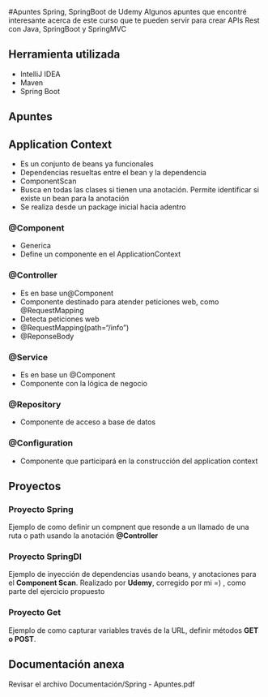 #Apuntes Spring, SpringBoot de Udemy
 Algunos apuntes que encontré interesante acerca de este curso que te pueden servir para crear APIs Rest con Java, SpringBoot y SpringMVC
 
## Herramienta utilizada
* IntelliJ IDEA
* Maven
* Spring Boot

## Apuntes 
## Application Context
* Es un conjunto de beans ya funcionales
* Dependencias resueltas entre el bean y la dependencia
* ComponentScan
* Busca en todas las clases si tienen una anotación. Permite identificar si existe un bean para la anotación
* Se realiza desde un package inicial hacia adentro
 
### @Component
* Generica
* Define un componente en el ApplicationContext
### @Controller
* Es en base un@Component
* Componente destinado para atender peticiones web, como @RequestMapping
* Detecta peticiones web
* @RequestMapping(path=“/info”)
* @ReponseBody

### @Service
* Es en base un @Component
* Componente con la lógica de negocio

### @Repository
* Componente de acceso a base de datos

### @Configuration
* Componente que participará en la construcción del application context

## Proyectos
### Proyecto Spring
Ejemplo de como definir un compnent que resonde a un llamado de una ruta o path usando la anotación **@Controller**

### Proyecto SpringDI
Ejemplo de inyección de dependencias usando beans, y anotaciones para el **Component Scan**. Realizado por **Udemy**, corregido por mi =) , como parte del ejercicio propuesto

### Proyecto Get
Ejemplo de como capturar variables través de la URL, definir métodos **GET o POST**.

## Documentación anexa
Revisar el archivo Documentación/Spring - Apuntes.pdf